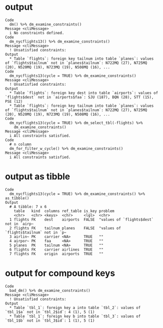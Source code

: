 # output

    Code
      dm() %>% dm_examine_constraints()
    Message <cliMessage>
      i No constraints defined.
    Code
      dm_nycflights13() %>% dm_examine_constraints()
    Message <cliMessage>
      ! Unsatisfied constraints:
    Output
      * Table `flights`: foreign key tailnum into table `planes`: values of `flights$tailnum` not in `planes$tailnum`: N722MQ (27), N725MQ (20), N520MQ (19), N723MQ (19), N508MQ (16), ...
    Code
      dm_nycflights13(cycle = TRUE) %>% dm_examine_constraints()
    Message <cliMessage>
      ! Unsatisfied constraints:
    Output
      * Table `flights`: foreign key dest into table `airports`: values of `flights$dest` not in `airports$faa`: SJU (187), BQN (28), STT (15), PSE (12)
      * Table `flights`: foreign key tailnum into table `planes`: values of `flights$tailnum` not in `planes$tailnum`: N722MQ (27), N725MQ (20), N520MQ (19), N723MQ (19), N508MQ (16), ...
    Code
      dm_nycflights13(cycle = TRUE) %>% dm_select_tbl(-flights) %>%
        dm_examine_constraints()
    Message <cliMessage>
      i All constraints satisfied.
    Code
      # n column
      dm_for_filter_w_cycle() %>% dm_examine_constraints()
    Message <cliMessage>
      i All constraints satisfied.

# output as tibble

    Code
      dm_nycflights13(cycle = TRUE) %>% dm_examine_constraints() %>% as_tibble()
    Output
      # A tibble: 7 x 6
        table   kind  columns ref_table is_key problem                                
        <chr>   <chr> <keys>  <chr>     <lgl>  <chr>                                  
      1 flights FK    dest    airports  FALSE  "values of `flights$dest` not in `airp~
      2 flights FK    tailnum planes    FALSE  "values of `flights$tailnum` not in `p~
      3 airlin~ PK    carrier <NA>      TRUE   ""                                     
      4 airpor~ PK    faa     <NA>      TRUE   ""                                     
      5 planes  PK    tailnum <NA>      TRUE   ""                                     
      6 flights FK    carrier airlines  TRUE   ""                                     
      7 flights FK    origin  airports  TRUE   ""                                     

# output for compound keys

    Code
      bad_dm() %>% dm_examine_constraints()
    Message <cliMessage>
      ! Unsatisfied constraints:
    Output
      * Table `tbl_1`: foreign key a into table `tbl_2`: values of `tbl_1$a` not in `tbl_2$id`: 4 (1), 5 (1)
      * Table `tbl_1`: foreign key b into table `tbl_3`: values of `tbl_1$b` not in `tbl_3$id`: 1 (1), 5 (1)


